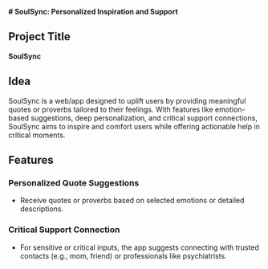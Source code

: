
**# SoulSync: Personalized Inspiration and Support**

## Project Title
**SoulSync**

## Idea
SoulSync is a web/app designed to uplift users by providing meaningful quotes or 
proverbs tailored to their feelings. With features like emotion-based suggestions, deep personalization, 
and critical support 
connections, 
SoulSync aims to inspire and comfort users while offering actionable help in critical moments.

## Features

### Personalized Quote Suggestions
- Receive quotes or proverbs based on selected emotions or detailed descriptions.

### Critical Support Connection
- For sensitive or critical inputs, the app suggests connecting with trusted contacts (e.g., mom, friend) or professionals like psychiatrists.



